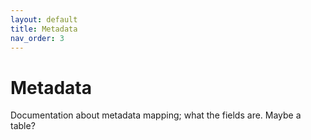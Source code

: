 ```yaml
---
layout: default
title: Metadata
nav_order: 3
---
```


# Metadata

Documentation about metadata mapping; what the fields are. Maybe a table?